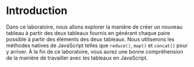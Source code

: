 # Introduction

Dans ce laboratoire, nous allons explorer la manière de créer un nouveau tableau à partir des deux tableaux fournis en générant chaque paire possible à partir des éléments des deux tableaux. Nous utiliserons les méthodes natives de JavaScript telles que `reduce()`, `map()` et `concat()` pour y arriver. À la fin de ce laboratoire, vous aurez une bonne compréhension de la manière de travailler avec les tableaux en JavaScript.
